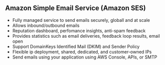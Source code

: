 ## Amazon Simple Email Service (Amazon SES)

- Fully managed service to send emails securely, globall and at scale
- Allows inbound/outbound emails
- Reputation dashboard, perfomance insights, anti-spam feedback
- Provides statistics such as email deliveries, feedback loop results, email open
- Support DomainKeys Identified Mail (DKIM) and Sender Policy
- Flexible ip deployment, shared, dedicated, and customer-owned IPs
- Send emails using your application using AWS Console, APIs, or SMTP
